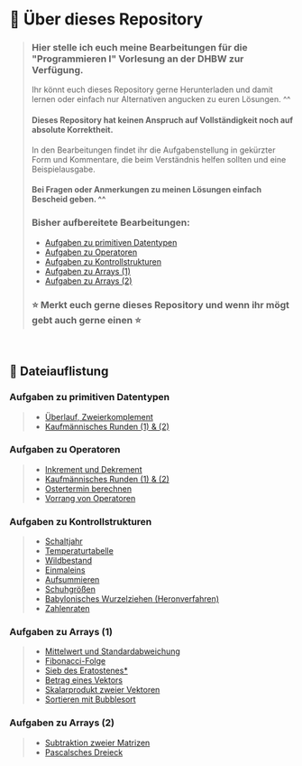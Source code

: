 # 📖 Über dieses Repository
> ### Hier stelle ich euch meine Bearbeitungen für die "Programmieren I" Vorlesung an der DHBW zur Verfügung.
> Ihr könnt euch dieses Repository gerne Herunterladen und damit lernen oder einfach nur Alternativen angucken zu euren Lösungen. ^^
> #### Dieses Repository hat keinen Anspruch auf Vollständigkeit noch auf absolute Korrektheit.
> 
> In den Bearbeitungen findet ihr die Aufgabenstellung in gekürzter Form und Kommentare, die beim Verständnis helfen sollten und eine Beispielausgabe.
> 
> #### Bei Fragen oder Anmerkungen zu meinen Lösungen einfach Bescheid geben. ^^
>
> ### Bisher aufbereitete Bearbeitungen:
> - [Aufgaben zu primitiven Datentypen](#content_04)
> - [Aufgaben zu Operatoren](#content_05)
> - [Aufgaben zu Kontrollstrukturen](#content_06)
> - [Aufgaben zu Arrays (1)](#content_07)
> - [Aufgaben zu Arrays (2)](#content_07.1)
>
> ### ️⭐ Merkt euch gerne dieses Repository und wenn ihr mögt gebt auch gerne einen ⭐

<br>

## 📗 Dateiauflistung <a name="content"></a>

### Aufgaben zu primitiven Datentypen <a name="content_04"></a>
> - [Überlauf, Zweierkomplement ](src/de/niklas/datatypes/ShortValue.java)
> - [Kaufmännisches Runden (1) & (2)](src/de/niklas/datatypes/Round.java)

### Aufgaben zu Operatoren <a name="content_05"></a>
> - [Inkrement und Dekrement](src/de/niklas/operators/IncrementDecrement.java)
> - [Kaufmännisches Runden (1) & (2)](src/de/niklas/datatypes/Round.java)
> - [Ostertermin berechnen](src/de/niklas/operators/Easter.java)
> - [Vorrang von Operatoren](src/de/niklas/operators/Priority.java)

### Aufgaben zu Kontrollstrukturen <a name="content_06"></a>
> - [Schaltjahr](src/de/niklas/control/LeapYear.java)
> - [Temperaturtabelle](src/de/niklas/control/TemperatureTable.java)
> - [Wildbestand](src/de/niklas/control/Deers.java)
> - [Einmaleins](src/de/niklas/control/MultiplicationTable.java)
> - [Aufsummieren](src/de/niklas/control/AddUp.java)
> - [Schuhgrößen](src/de/niklas/control/ShoeSize.java)
> - [Babylonisches Wurzelziehen (Heronverfahren)](src/de/niklas/control/Babylon.java)
> - [Zahlenraten](src/de/niklas/control/NumberGuess.java)

### Aufgaben zu Arrays (1) <a name="content_07"></a>
> - [Mittelwert und Standardabweichung](src/de/niklas/arrays/StandardDeviation.java)
> - [Fibonacci-Folge](src/de/niklas/arrays/Fibonacci.java)
> - [Sieb des Eratostenes*](src/de/niklas/arrays/Eratostenes.java)
> - [Betrag eines Vektors](src/de/niklas/arrays/Norm.java)
> - [Skalarprodukt zweier Vektoren](src/de/niklas/arrays/DotProduct.java)
> - [Sortieren mit Bubblesort](src/de/niklas/arrays/BubbleSort.java)

### Aufgaben zu Arrays (2) <a name="content_07.1"></a>
> - [Subtraktion zweier Matrizen](src/de/niklas/arrays/MatrixSubtraction.java)
> - [Pascalsches Dreieck](src/de/niklas/arrays/Pascal.java)
